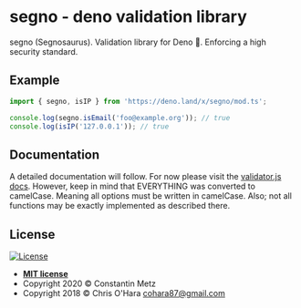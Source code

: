 # segno - deno validation library

segno (Segnosaurus). Validation library for Deno 🦕. Enforcing a high security standard.

## Example

```ts
import { segno, isIP } from 'https://deno.land/x/segno/mod.ts';

console.log(segno.isEmail('foo@example.org')); // true
console.log(isIP('127.0.0.1')); // true
```

## Documentation

A detailed documentation will follow. For now please visit the [validator.js docs](https://github.com/validatorjs/validator.js#validators). However, keep in mind that EVERYTHING was converted to camelCase. Meaning all options must be written in camelCase. Also; not all functions may be exactly implemented as described there.

## License

[![License](https://img.shields.io/:license-MIT-blue.svg)](http://badges.mit-license.org)

- **[MIT license](https://github.com/Keimeno/segno/blob/master/LICENSE)**
- Copyright 2020 © Constantin Metz
- Copyright 2018 © Chris O'Hara <cohara87@gmail.com>

